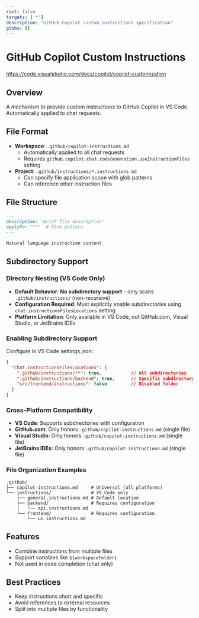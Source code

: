 ```yaml
---
root: false
targets: ['*']
description: "GitHub Copilot custom instructions specification"
globs: []
---
```


# GitHub Copilot Custom Instructions

https://code.visualstudio.com/docs/copilot/copilot-customization

## Overview
A mechanism to provide custom instructions to GitHub Copilot in VS Code. Automatically applied to chat requests.

## File Format
- **Workspace**: `.github/copilot-instructions.md`
  - Automatically applied to all chat requests
  - Requires `github.copilot.chat.codeGeneration.useInstructionFiles` setting
- **Project**: `.github/instructions/*.instructions.md`
  - Can specify file application scope with glob patterns
  - Can reference other instruction files

## File Structure
```markdown
---
description: "Brief file description"
applyTo: "**"  # Glob pattern
---

Natural language instruction content
```

## Subdirectory Support

### Directory Nesting (VS Code Only)
- **Default Behavior**: **No subdirectory support** - only scans `.github/instructions/` (non-recursive)
- **Configuration Required**: Must explicitly enable subdirectories using `chat.instructionsFilesLocations` setting
- **Platform Limitation**: Only available in VS Code, not GitHub.com, Visual Studio, or JetBrains IDEs

### Enabling Subdirectory Support
Configure in VS Code settings.json:
```json
{
  "chat.instructionsFilesLocations": {
    ".github/instructions/**": true,           // All subdirectories
    ".github/instructions/backend": true,      // Specific subdirectory
    "src/frontend/instructions": false         // Disabled folder
  }
}
```

### Cross-Platform Compatibility
- **VS Code**: Supports subdirectories with configuration
- **GitHub.com**: Only honors `.github/copilot-instructions.md` (single file)
- **Visual Studio**: Only honors `.github/copilot-instructions.md` (single file)
- **JetBrains IDEs**: Only honors `.github/copilot-instructions.md` (single file)

### File Organization Examples
```
.github/
├── copilot-instructions.md     # Universal (all platforms)
└── instructions/               # VS Code only
    ├── general.instructions.md # Default location
    ├── backend/                # Requires configuration
    │   └── api.instructions.md
    └── frontend/               # Requires configuration
        └── ui.instructions.md
```

## Features
- Combine instructions from multiple files
- Support variables like `${workspaceFolder}`
- Not used in code completion (chat only)

## Best Practices
- Keep instructions short and specific
- Avoid references to external resources
- Split into multiple files by functionality
